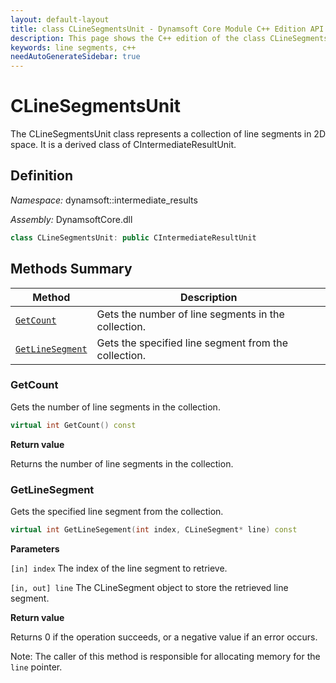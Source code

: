 ```yaml
---
layout: default-layout
title: class CLineSegmentsUnit - Dynamsoft Core Module C++ Edition API Reference
description: This page shows the C++ edition of the class CLineSegmentsUnit in Dynamsoft Core Module.
keywords: line segments, c++
needAutoGenerateSidebar: true
---
```


# CLineSegmentsUnit

The CLineSegmentsUnit class represents a collection of line segments in 2D space. It is a derived class of CIntermediateResultUnit.

## Definition

*Namespace:* dynamsoft::intermediate_results

*Assembly:* DynamsoftCore.dll

```cpp
class CLineSegmentsUnit: public CIntermediateResultUnit 
```

## Methods Summary

| Method               | Description |
|----------------------|-------------|
| [`GetCount`](#getcount) | Gets the number of line segments in the collection.|
| [`GetLineSegment`](#getlinesegment) | Gets the specified line segment from the collection. |

### GetCount

Gets the number of line segments in the collection.

```cpp
virtual int GetCount() const
```

**Return value**

Returns the number of line segments in the collection.

### GetLineSegment

Gets the specified line segment from the collection.

```cpp
virtual int GetLineSegement(int index, CLineSegment* line) const
```

**Parameters**

`[in] index` The index of the line segment to retrieve.

`[in, out] line` The CLineSegment object to store the retrieved line segment.

**Return value**

Returns 0 if the operation succeeds, or a negative value if an error occurs.

Note: The caller of this method is responsible for allocating memory for the `line` pointer.
